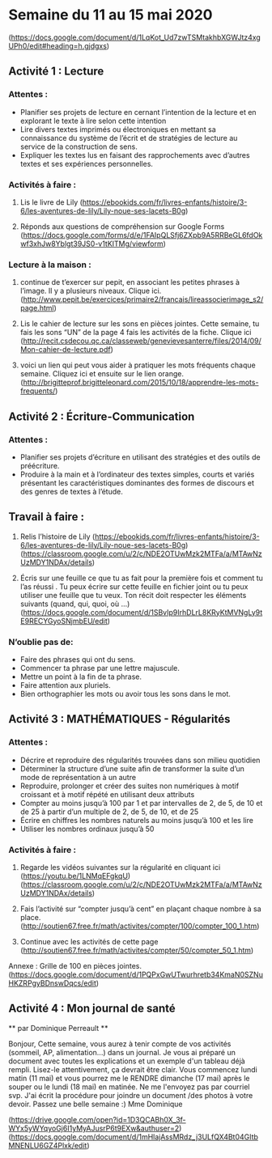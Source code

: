 # Semaine du 11 au 15 mai 2020

(https://docs.google.com/document/d/1LqKot_Ud7zwTSMtakhbXGWJtz4xgUPh0/edit#heading=h.gjdgxs)

## Activité 1 : Lecture

### Attentes :

- Planifier ses projets de lecture en cernant l’intention de la lecture et en explorant le texte à lire selon cette intention
- Lire divers textes imprimés ou électroniques en mettant sa connaissance du système de l’écrit et de stratégies de lecture au service de la construction de sens.
- Expliquer les textes lus en faisant des rapprochements avec d’autres textes et ses expériences personnelles.

### Activités à faire :

1. Lis le livre de Lily
(https://ebookids.com/fr/livres-enfants/histoire/3-6/les-aventures-de-lily/Lily-noue-ses-lacets-B0g)

2. Réponds aux questions de compréhension sur Google Forms
(https://docs.google.com/forms/d/e/1FAIpQLSfj6ZXpb9A5RRBeGL6fdOkwf3xhJw8Yblgt39JS0-v1tKITMg/viewform)

### Lecture à la maison : 

1. continue de t’exercer sur pepit, en associant les  petites phrases à l’image. Il y a plusieurs niveaux. Clique ici.
(http://www.pepit.be/exercices/primaire2/francais/lireassocierimage_s2/page.html)

2. Lis le cahier de lecture sur les sons en pièces jointes. Cette semaine, tu fais les sons “UN” de la page 4 fais les activités de la fiche. Clique ici  
(http://recit.csdecou.qc.ca/classeweb/genevievesanterre/files/2014/09/Mon-cahier-de-lecture.pdf)

3.  voici un lien qui peut vous aider à pratiquer les mots fréquents chaque semaine. Cliquez ici  et ensuite sur  le lien orange.
(http://brigitteprof.brigitteleonard.com/2015/10/18/apprendre-les-mots-frequents/)


## Activité 2 : Écriture-Communication

### Attentes :
- Planifier ses projets d’écriture en utilisant des stratégies et des outils de préécriture.
- Produire à la main et à l’ordinateur des textes simples, courts et variés présentant les caractéristiques dominantes des formes de discours et des genres de textes à l’étude.

## Travail à faire :

1. Relis l’histoire de Lily
(https://ebookids.com/fr/livres-enfants/histoire/3-6/les-aventures-de-lily/Lily-noue-ses-lacets-B0g)
(https://classroom.google.com/u/2/c/NDE2OTUwMzk2MTFa/a/MTAwNzUzMDY1NDAx/details)

2. Écris sur une feuille ce que tu as fait  pour la première fois et comment tu l’as réussi . Tu peux écrire sur cette feuille en fichier joint  ou tu peux utiliser une feuille que tu veux.
Ton récit doit respecter les éléments suivants  (quand, qui, quoi, où ...)
(https://docs.google.com/document/d/1SBvIp9IrhDLrL8KRyKtMVNgLy9tE9RECYGyoSNjmbEU/edit)

### N’oublie pas de:
- Faire des phrases qui ont du sens.
- Commencer ta phrase par une lettre majuscule.
- Mettre un point à la fin de ta phrase.
- Faire attention aux pluriels.
- Bien orthographier les mots ou avoir tous les sons dans le mot.


## Activité 3 : MATHÉMATIQUES - Régularités

### Attentes : 
- Décrire et reproduire des régularités trouvées dans son milieu quotidien
- Déterminer la structure d’une suite afin de transformer la suite d’un mode de représentation à un autre
- Reproduire, prolonger et créer des suites non numériques à motif croissant et à motif répété en utilisant deux attributs
- Compter au moins jusqu’à 100 par 1 et par intervalles de 2, de 5, de 10 et de 25 à partir d’un multiple de 2, de 5, de 10, et de 25
- Écrire en chiffres les nombres naturels au moins jusqu’à 100 et les lire
- Utiliser les nombres ordinaux jusqu’à 50


### Activités à faire :

1. Regarde les vidéos suivantes sur la régularité en cliquant ici
(https://youtu.be/1LNMqEFgkqU)
(https://classroom.google.com/u/2/c/NDE2OTUwMzk2MTFa/a/MTAwNzUzMDY1NDAx/details)

2. Fais l’activité sur “compter jusqu’à cent” en plaçant chaque nombre à sa place.
(http://soutien67.free.fr/math/activites/compter/100/compter_100_1.htm)

3. Continue avec les activités de cette page
(http://soutien67.free.fr/math/activites/compter/50/compter_50_1.htm)

Annexe : Grille de 100 en pièces jointes.
(https://docs.google.com/document/d/1PQPxGwUTwurhretb34KmaN0SZNuHKZRPgyBDnswDqcs/edit)

## Activité 4 : Mon journal de santé
** par Dominique Perreault **

Bonjour,
Cette semaine, vous aurez à tenir compte de vos activités (sommeil, AP, alimentation...) dans un journal. Je vous ai préparé un document avec toutes les explications et un exemple d'un tableau déjà rempli. Lisez-le attentivement, ça devrait être clair. Vous commencez lundi matin (11 mai) et vous pourrez me le RENDRE dimanche (17 mai) après le souper ou le lundi (18 mai) en matinée. Ne me l'envoyez pas par courriel svp. J'ai écrit la procédure pour joindre un document /des photos à votre devoir.
Passez une belle semaine :)
Mme Dominique

(https://drive.google.com/open?id=1D3QCABh0X_3f-WYx5yWYqyoGj6I1yMyAJusrP6t9EXw&authuser=2)
(https://docs.google.com/document/d/1mHlajAssMRdz_j3ULfQX4Bt04GItbMNENLU6GZ4Plxk/edit)
